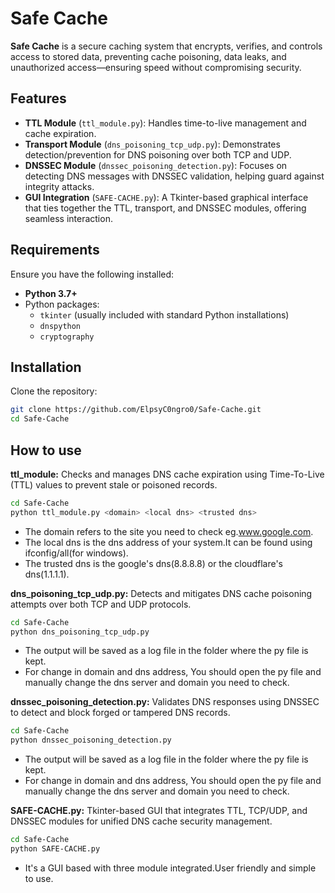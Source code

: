 # Safe Cache

**Safe Cache** is a secure caching system that encrypts, verifies, and controls access to stored data, preventing cache poisoning, data leaks, and unauthorized access—ensuring speed without compromising security.

## Features
- **TTL Module** (`ttl_module.py`): Handles time-to-live management and cache expiration.
- **Transport Module** (`dns_poisoning_tcp_udp.py`): Demonstrates detection/prevention for DNS poisoning over both TCP and UDP.
- **DNSSEC Module** (`dnssec_poisoning_detection.py`): Focuses on detecting DNS messages with DNSSEC validation, helping guard against integrity attacks.
- **GUI Integration** (`SAFE-CACHE.py`): A Tkinter-based graphical interface that ties together the TTL, transport, and DNSSEC modules, offering seamless interaction.

## Requirements
Ensure you have the following installed:
- **Python 3.7+**
- Python packages:
  - `tkinter` (usually included with standard Python installations)
  - `dnspython`
  - `cryptography`

## Installation
Clone the repository:
```bash
git clone https://github.com/ElpsyC0ngro0/Safe-Cache.git
cd Safe-Cache
```
## How to use
**ttl_module:** Checks and manages DNS cache expiration using Time-To-Live (TTL) values to prevent stale or poisoned records.  
```bash
cd Safe-Cache
python ttl_module.py <domain> <local dns> <trusted dns>
```
- The domain refers to the site you need to check eg.www.google.com.  
- The local dns is the dns address of your system.It can be found using ifconfig/all(for windows).  
- The trusted dns is the google's dns(8.8.8.8) or the cloudflare's dns(1.1.1.1).  

**dns_poisoning_tcp_udp.py:** Detects and mitigates DNS cache poisoning attempts over both TCP and UDP protocols.  
```bash
cd Safe-Cache  
python dns_poisoning_tcp_udp.py  
```
- The output will be saved as a log file in the folder where the py file is kept.  
- For change in domain and dns address, You should open the py file and manually change the dns server and domain you need to check.    

**dnssec_poisoning_detection.py:** Validates DNS responses using DNSSEC to detect and block forged or tampered DNS records.  
```bash
cd Safe-Cache
python dnssec_poisoning_detection.py
```
- The output will be saved as a log file in the folder where the py file is kept.  
- For change in domain and dns address, You should open the py file and manually change the dns server and domain you need to check.  

**SAFE-CACHE.py:** Tkinter-based GUI that integrates TTL, TCP/UDP, and DNSSEC modules for unified DNS cache security management.
```bash
cd Safe-Cache
python SAFE-CACHE.py
```
- It's a GUI based with three module integrated.User friendly and simple to use.  
